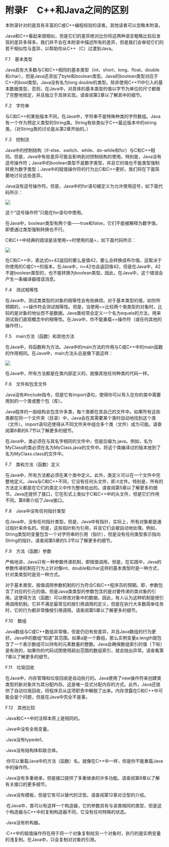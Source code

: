    

# 附录F　C++和Java之间的区别

本附录针对的是具有丰富的C或C++编程经验的读者。其他读者可以忽略本附录。

Java和C++看起来很相似，但是它们的差异绝对比你将这两种语言粗略比较后发现的差异多得多。我们并不会在本附录中描述所有的差异，但是我们会审视它们的若干相似性与差异，以帮助你从C++（C）过渡到Java。

F.1　基本类型

Java具有大多数与C和C++相同的基本类型（int、short、long、float、double和char），但是Java还添加了byte和boolean类型。Java的boolean类型对应于C++的bool类型。Java没有名为long double的类型。除非使用C++11中引入的基本数据类型，否则，在Java中，对具体的基本类型的值以字节为单位的尺寸都做了完整地规定，并且独立于具体实现。请查阅第2章以了解其中的细节。

F.2　字符串

与C和C++的某些版本不同，在Java中，字符串不是特殊种类的字符数组。Java有一个作为预定义类型的String类。String有些类似于C++最近版本中的string类。（对String类的讨论是从第2章开始的。）

F.3　控制流

Java中的控制结构（if-else、switch、while、do-while和for）与C和C++相同。但是，Java中有些差异可能会影响到对控制结构的使用。特别是，Java没有逗号操作符；Java中的boolean类型不是数字类型，并且它的值也不能类型强制转换为数字类型；Java中的赋值操作符的行为比C和C++更好。我们将在下面简要地讨论这些差异。

Java没有逗号操作符。但是，Java中的for语句被定义为允许使用逗号，如下面代码所示：

![](0-Assets/Epubook/程序员编程语言经典合集（计算机科学丛书5册套装），javapython编程语言含经典教材龙书《编译原理》%20(Bruce%20Eckel%20%20Alfred%20V.%20Aho%20%20Monica%20S.%20Lam%20etc.)%20(Z-Library)/images/image11480.jpeg)

这个“逗号操作符”只能在for语句中使用。

在Java中，boolean类型有两个值——true和false，它们不能被解释为数字值，即使通过类型强制转换也不行。

C和C++中经典的错误是该使用==时使用的是=，如下面代码所示：

![](../Images/image11481.gif)

在C和C++中，表达式n=42返回的要么是值42，要么会转换成布尔值，这取决于你使用的C或C++的版本。在Java中，n=42也会返回值42，但是在Java中，42不是boolean类型的，也不能转换为boolean类型。因此，在Java中，这个错误会产生一条编译器错误消息。

F.4　测试相等性

在Java中，测试类类型的对象的相等性会有些麻烦。对于基本类型的值，如你所预期的，==操作符会测试相等性。但是，当使用==比较两个类类型的对象时，比较的是对象的地址而不是数据。Java类经常会定义一个名为equals的方法，用来测试我们直观概念中的相等性。在Java中，你不能重载==操作符（或任何其他的操作符）。

F.5　main方法（函数）和其他方法

在Java中，将函数称为方法。Java中的main方法的作用与C或C++中的main函数的作用相同。在Java中，main方法头总是像下面这样：

![](0-Assets/Epubook/程序员编程语言经典合集（计算机科学丛书5册套装），javapython编程语言含经典教材龙书《编译原理》%20(Bruce%20Eckel%20%20Alfred%20V.%20Aho%20%20Monica%20S.%20Lam%20etc.)%20(Z-Library)/images/image11482.jpeg)

在Java中，所有方法都是在类内部定义的，就像其他任何种类的代码一样。

F.6　文件和包含文件

Java没有#include指令，但是它有import语句，使得你可以导入在你的类中需要用到的一个类或整个包（库）。

Java程序的一般结构会包含许多类，每个类都在其自己的文件中。如果所有这些类都在同一个文件夹（目录）中，Java会在其需要某个类时自动地找到这个类（文件）。import语句还使得从不同文件夹中组合多个类（文件）成为可能。请查阅第6章的6.7节以了解更多的细节。

在Java中，类必须在与其名字相同的文件中，但是后缀为.java。例如，名为MyClass的类必须在名为MyClass.java的文件中。将这个类编译过的版本放到了名为MyClass.class的文件中。

F.7　类和方法（函数）定义

在Java中，所有方法都必须在某个类中定义。此外，类定义可以在一个文件中完整地定义。Java与C和C++不同，它没有任何头文件，即.h文件。特别是，所有的方法定义都是在它们的类定义中作为整体给出的。请查阅第5章以了解更多的细节。Java还提供了接口，它在形式上类似于C和C++中的头文件，但是它们作用不同。第8章介绍了Java接口。

F.8　Java中没有任何指针类型

在Java中，没有任何指针类型。但是，Java中有指针，实际上，所有对象都是通过指针来命名的。但是，这些指针称为引用，并且它们会被自动地处理。例如，String类型的变量包含一个对字符串的引用（指针），但是没有任何类型表示指向String的指针。请查阅第5章的5.3节以了解更多的细节。

F.9　方法（函数）参数

严格地讲，Java只有一种参数传递机制，即按值调用。但是，在实践中，Java的参数传递机制在行为上针对像int、double和char这样的基本类型时是一种方式，针对类类型时是另一种方式。

对于基本类型，按值调用参数机制的行为符合C和C++程序员的预期。即，参数包含了对应的引元的值。但是Java类类型的参数包含的是对要传递的类对象的引用。这使得方法（函数）可以修改对象中的数据，因此，有人认为这种机制是按引用调用机制。它并不满足最常见的按引用调用的定义，但是在执行大多数简单任务时，它的行为都非常像按引用调用。请查阅第5章以了解更多的细节。

F.10　数组

Java数组与C或C++数组非常像，但是仍旧有些差异，并且Java数组的行为更好。Java中的数组“知道”其范围。如果a是一个数组，那么实例变量a.length就包含了一个表示数组可以持有的元素数量的整数。Java会确保数组索引的值（下标）是有效的，如果你的代码试图使用超出范围的数组索引，就会抛出异常。请查看第7章以了解更多的细节。

F.11　垃圾回收

在Java中，内存管理和垃圾回收是自动执行的。Java使用了new操作符来创建类类型的新对象并为其分配内存。这是唯一显式分配内存的方式。此外，Java还提供了自动垃圾回收，将程序员从这项职责中解脱了出来。内存泄露在C和C++中可能会是个问题，但是在Java中完全不是事。

F.12　其他比较

·Java和C++中的注释本质上是相同的。

·Java中没有全局变量。

·Java没有typedef。

·Java没有结构体和联合体。

·你可以重载Java中的方法（函数）名，就像在C++中一样，但是你不能重载Java中的操作符。

·Java没有多重继承，但是接口提供了多重继承的许多功能。请查阅第8章以了解有关接口的更多细节。

·Java没有模板，但是它有可以替代的泛型。请查阅第12章对泛型的介绍。

·在Java中，类可以有这样一个构造器，它的参数具有与该类相同的类型，但是这个构造器与C++中的复制构造器不同，它没有任何特殊的状态。

·Java没有析构器。

·C++中的赋值操作符在用于将一个对象复制给另一个对象时，执行的是实例变量的浅复制。在Java中，只会复制对对象的引用。